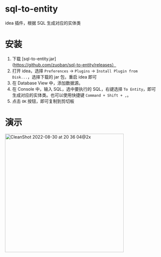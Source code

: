 # sql-to-entity

idea 插件，根据 SQL 生成对应的实体类

# 安装

1. 下载 [sql-to-entity.jar](https://github.com/zuoban/sql-to-entity/releases）
2. 打开 idea，选择 `Preferences` -> `Plugins` -> `Install Plugin from Disk...`，选择下载的 jar 包，重启 idea 即可
3. 在 Database View 中，添加数据源。
4. 在 Console 中，输入 SQL，选中要执行的 SQL，右键选择 `To Entity`，即可生成对应的实体类。也可以使用快捷键 `Command + Shift + ,`。
5. 点击 `OK` 按钮，即可复制到剪切板

# 演示

<img width="391" alt="CleanShot 2022-08-30 at 20 36 04@2x" src="https://user-images.githubusercontent.com/17957457/187438131-40994d53-5e30-4404-8a04-8e4644eaf5bc.png">

